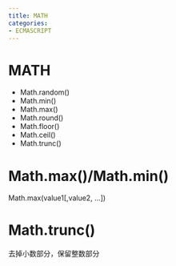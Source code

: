 ```yaml
---
title: MATH
categories:
- ECMASCRIPT
---
```


# MATH

- Math.random()
- Math.min()
- Math.max()
- Math.round()
- Math.floor()
- Math.ceil()
- Math.trunc()

# Math.max()/Math.min()

Math.max(value1[,value2, ...]) 


# Math.trunc()

去掉小数部分，保留整数部分